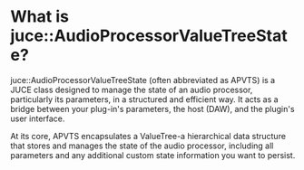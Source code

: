 # What is juce::AudioProcessorValueTreeState?

juce::AudioProcessorValueTreeState (often abbreviated as APVTS) is a JUCE class designed to manage the state of an audio processor, particularly its parameters, in a structured and efficient way. It acts as a bridge between your plug-in's parameters, the host (DAW), and the plugin's user interface.

At its core, APVTS encapsulates a ValueTree-a hierarchical data structure that stores and manages the state of the audio processor, including all parameters and any additional custom state information you want to persist.
